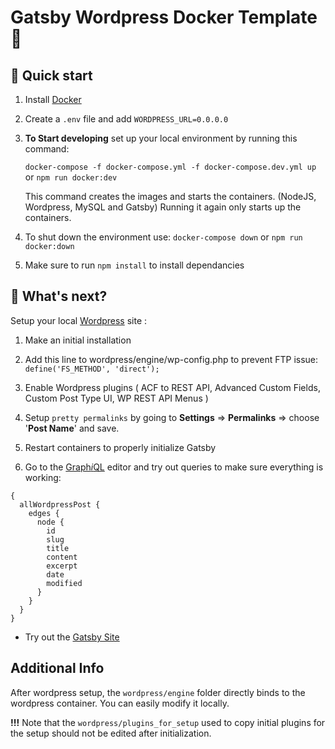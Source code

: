 # Gatsby Wordpress Docker Template 🐳

## 🚀 Quick start

1.  Install [Docker](https://www.digitalocean.com/community/tutorials/how-to-install-and-use-docker-on-ubuntu-18-04)

2.  Create a `.env` file and add `WORDPRESS_URL=0.0.0.0`

3.  **To Start developing** set up your local environment by running this command:

    `docker-compose -f docker-compose.yml -f docker-compose.dev.yml up` or `npm run docker:dev`
    
    This command creates the images and starts the containers. (NodeJS, Wordpress, MySQL and Gatsby)
    Running it again only starts up the containers.

4.  To shut down the environment use: `docker-compose down` or `npm run docker:down`

5.  Make sure to run `npm install` to install dependancies

    
## 🧐 What's next?

Setup your local [Wordpress](https://localhost:8080/) site :

1. Make an initial installation

2. Add this line to wordpress/engine/wp-config.php to prevent FTP issue: `define('FS_METHOD', 'direct');`

3. Enable Wordpress plugins ( ACF to REST API, Advanced Custom Fields, Custom Post Type UI, WP REST API Menus )

4. Setup `pretty permalinks` by going to **Settings** => **Permalinks** => choose '**Post Name**' and save.

5. Restart containers to properly initialize Gatsby

6. Go to the [Graph*i*QL](http://localhost:8000/__graphql) editor and try out queries to make sure everything is working:

```
{
  allWordpressPost {
    edges {
      node {
        id
        slug
        title
        content
        excerpt
        date
        modified
      }
    }
  }
}
```

- Try out the [Gatsby Site](http://localhost:8000)

## Additional Info

After wordpress setup, the `wordpress/engine` folder directly binds to the wordpress container. You can easily modify it locally.

**!!!** Note that the `wordpress/plugins_for_setup` used to copy initial plugins for the setup should not be edited after initialization.
